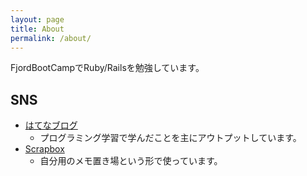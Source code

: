 ```yaml
---
layout: page
title: About
permalink: /about/
---
```


FjordBootCampでRuby/Railsを勉強しています。

## SNS

- [はてなブログ](https://shodan.hatenablog.jp/)
  - プログラミング学習で学んだことを主にアウトプットしています。
- [Scrapbox](https://scrapbox.io/shodan/)
  - 自分用のメモ置き場という形で使っています。
